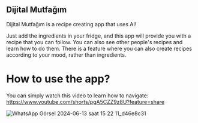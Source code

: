 ## Dijital Mutfağım 

Dijital Mutfağım is a recipe creating app that uses AI!

Just add the ingredients in your fridge, and this app will provide you with a recipe that you can follow. 
You can also see other people's recipes and learn how to do them.
There is a feature where you can also create recipes according to your mood, rather than ingredients.

# How to use the app?

You can simply watch this video to learn how to navigate:
https://www.youtube.com/shorts/pgA5CZZ9z8U?feature=share

![WhatsApp Görsel 2024-06-13 saat 15 22 11_d46e8c31](https://github.com/Dsoylular/DijitalMutfagim/assets/115221506/78e018e3-2dde-46df-acd8-eca28acc0b12)

